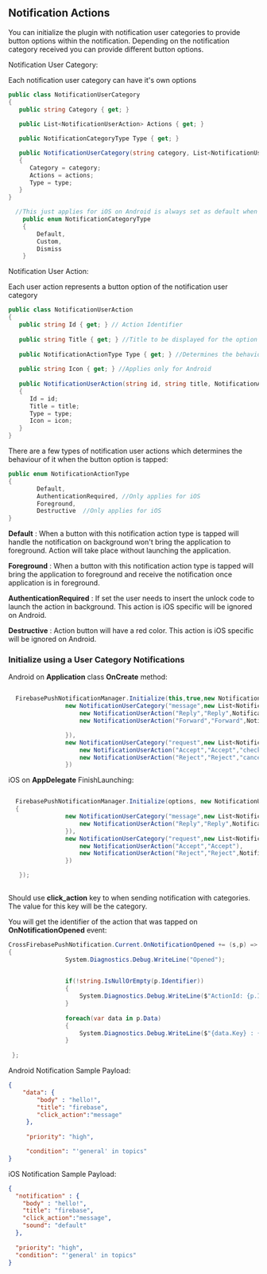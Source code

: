 ## Notification Actions

You can initialize the plugin with notification user categories to provide button options within the notification. Depending on the notification category received you can provide different button options.


Notification User Category:

Each notification user category can have it's own options

```csharp
public class NotificationUserCategory
{
   public string Category { get; }
   
   public List<NotificationUserAction> Actions { get; }

   public NotificationCategoryType Type { get; }

   public NotificationUserCategory(string category, List<NotificationUserAction> actions, NotificationCategoryType type = NotificationCategoryType.Default)
   {
      Category = category;
      Actions = actions;
      Type = type;
   }
}
```

```csharp
  //This just applies for iOS on Android is always set as default when used
    public enum NotificationCategoryType
    {
        Default,
        Custom,
        Dismiss
    }
```

Notification User Action:

Each user action represents a button option of the notification user category

```csharp
public class NotificationUserAction
{
   public string Id { get; } // Action Identifier
   
   public string Title { get; } //Title to be displayed for the option
   
   public NotificationActionType Type { get; } //Determines the behaviour when action is executed
   
   public string Icon { get; } //Applies only for Android
   
   public NotificationUserAction(string id, string title, NotificationActionType type = NotificationActionType.Default, string icon = "")
   {
      Id = id;
      Title = title;
      Type = type;
      Icon = icon;
   }
}
```
There are a few types of notification user actions which determines the behaviour of it when the button option is tapped:

```csharp
public enum NotificationActionType
{
        Default,  
        AuthenticationRequired, //Only applies for iOS
        Foreground,
        Destructive  //Only applies for iOS
}
```

**Default** : When a button with this notification action type is tapped will handle the notification on background won't bring the application to foreground. Action will take place without launching the application.

**Foreground** : When a button with this notification action type is tapped will bring the application to foreground and receive the notification once application is in foreground.

**AuthenticationRequired** : If set the user needs to insert the unlock code to launch the action in background. This action is iOS specific will be ignored on Android.

**Destructive** : Action button will have a red color. This action is iOS specific will be ignored on Android.

### Initialize using a User Category Notifications

Android on **Application** class **OnCreate** method:

```csharp

  FirebasePushNotificationManager.Initialize(this,true,new NotificationUserCategory[] {
                new NotificationUserCategory("message",new List<NotificationUserAction> {
                    new NotificationUserAction("Reply","Reply",NotificationActionType.Foreground),
                    new NotificationUserAction("Forward","Forward",NotificationActionType.Foreground)

                }),
                new NotificationUserCategory("request",new List<NotificationUserAction> {
                    new NotificationUserAction("Accept","Accept","check"),
                    new NotificationUserAction("Reject","Reject","cancel")
                })

```

iOS on **AppDelegate** FinishLaunching:

```csharp

  FirebasePushNotificationManager.Initialize(options, new NotificationUserCategory[]
  {
                new NotificationUserCategory("message",new List<NotificationUserAction> {
                    new NotificationUserAction("Reply","Reply",NotificationActionType.Foreground)
                }),
                new NotificationUserCategory("request",new List<NotificationUserAction> {
                    new NotificationUserAction("Accept","Accept"),
                    new NotificationUserAction("Reject","Reject",NotificationActionType.Destructive)
                })

   });
   
```
Should use **click_action** key to when sending notification with categories. The value for this key will be the category.


You will get the identifier of the action that was tapped on **OnNotificationOpened** event:

```csharp
CrossFirebasePushNotification.Current.OnNotificationOpened += (s,p) =>
{
                System.Diagnostics.Debug.WriteLine("Opened");
              

                if(!string.IsNullOrEmpty(p.Identifier))
                {
                    System.Diagnostics.Debug.WriteLine($"ActionId: {p.Identifier}");
                }
                
                foreach(var data in p.Data)
                {
                    System.Diagnostics.Debug.WriteLine($"{data.Key} : {data.Value}");
                }
             
 };
```

Android Notification Sample Payload:
```json
{
    "data": {
        "body" : "hello!",
        "title": "firebase",
        "click_action":"message"
     },
     
     "priority": "high",

     "condition": "'general' in topics"
}
```

iOS Notification Sample Payload:
```json
{
  "notification" : {
    "body" : "hello!",
    "title": "firebase",
    "click_action":"message",
    "sound": "default"
  },
  
  "priority": "high",
  "condition": "'general' in topics"
}
```


